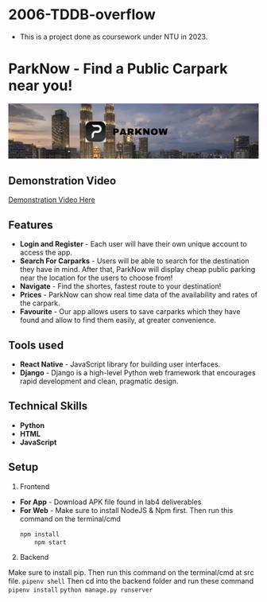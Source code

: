 # 2006-TDDB-overflow
- This is a project done as coursework under NTU in 2023.

# ParkNow - Find a Public Carpark near you!

![Alt text](https://github.com/Cyyy03/ParkNow/blob/main/ParkNow.jpg?raw=true "ParkNow")

## Demonstration Video
[Demonstration Video Here](https://drive.google.com/file/d/1b1sTN6kRUHBWPgeVg0ql1A2qlArkvxMj/view?usp=drive_link)

## Features
- **Login and Register** - Each user will have their own unique account to access the app.
- **Search For Carparks** - Users will be able to search for the destination they have in mind. After that, ParkNow will display cheap public parking near the location for the users to choose from!
- **Navigate** - Find the shortes, fastest route to your destination!
- **Prices** - ParkNow can show real time data of the availability and rates of the carpark.
- **Favourite** - Our app allows users to save carparks which they have found and allow to find them easily, at greater convenience.  


## Tools used
- **React Native** - JavaScript library for building user interfaces.
- **Django** - Django is a high-level Python web framework that encourages rapid development and clean, pragmatic design.

## Technical Skills
- **Python**
- **HTML**
- **JavaScript**

## Setup
1. Frontend

- **For App** - Download APK file found in lab4 deliverables
- **For Web** - Make sure to install NodeJS & Npm first. Then run this command on the terminal/cmd 
	```
	npm install
    	npm start
	```

2. Backend

 Make sure to install pip. Then run this command on the terminal/cmd at src file.
	```
	pipenv shell
	```
Then cd into the backend folder and run these command
	```
	pipenv install
	```
	```
    	python manage.py runserver
	```

